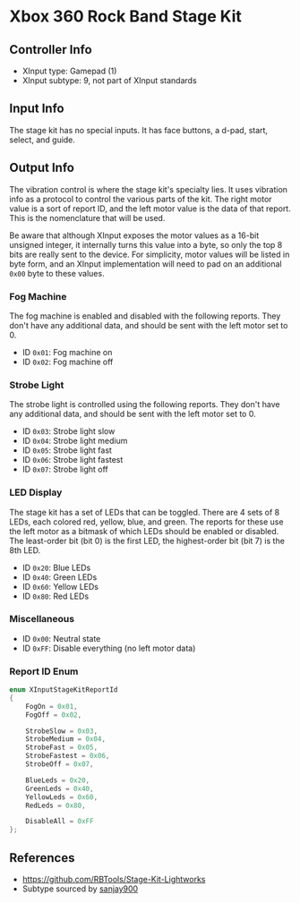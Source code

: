 # Xbox 360 Rock Band Stage Kit

## Controller Info

- XInput type: Gamepad (1)
- XInput subtype: 9, not part of XInput standards

## Input Info

The stage kit has no special inputs. It has face buttons, a d-pad, start, select, and guide.

## Output Info

The vibration control is where the stage kit's specialty lies. It uses vibration info as a protocol to control the various parts of the kit. The right motor value is a sort of report ID, and the left motor value is the data of that report. This is the nomenclature that will be used.

Be aware that although XInput exposes the motor values as a 16-bit unsigned integer, it internally turns this value into a byte, so only the top 8 bits are really sent to the device. For simplicity, motor values will be listed in byte form, and an XInput implementation will need to pad on an additional `0x00` byte to these values.

### Fog Machine

The fog machine is enabled and disabled with the following reports. They don't have any additional data, and should be sent with the left motor set to 0.

- ID `0x01`: Fog machine on
- ID `0x02`: Fog machine off

### Strobe Light

The strobe light is controlled using the following reports. They don't have any additional data, and should be sent with the left motor set to 0.

- ID `0x03`: Strobe light slow
- ID `0x04`: Strobe light medium
- ID `0x05`: Strobe light fast
- ID `0x06`: Strobe light fastest
- ID `0x07`: Strobe light off

### LED Display

The stage kit has a set of LEDs that can be toggled. There are 4 sets of 8 LEDs, each colored red, yellow, blue, and green. The reports for these use the left motor as a bitmask of which LEDs should be enabled or disabled. The least-order bit (bit 0) is the first LED, the highest-order bit (bit 7) is the 8th LED.

- ID `0x20`: Blue LEDs
- ID `0x40`: Green LEDs
- ID `0x60`: Yellow LEDs
- ID `0x80`: Red LEDs

### Miscellaneous

- ID `0x00`: Neutral state
- ID `0xFF`: Disable everything (no left motor data)

### Report ID Enum

```cpp
enum XInputStageKitReportId
{
    FogOn = 0x01,
    FogOff = 0x02,

    StrobeSlow = 0x03,
    StrobeMedium = 0x04,
    StrobeFast = 0x05,
    StrobeFastest = 0x06,
    StrobeOff = 0x07,

    BlueLeds = 0x20,
    GreenLeds = 0x40,
    YellowLeds = 0x60,
    RedLeds = 0x80,

    DisableAll = 0xFF
};
```

## References

- https://github.com/RBTools/Stage-Kit-Lightworks
- Subtype sourced by [sanjay900](https://github.com/sanjay900)
